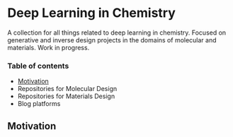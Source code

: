 # Deep Learning in Chemistry
A collection for all things related to deep learning in chemistry. Focused on generative and inverse design projects in the domains of molecular and materials. Work in progress.


### Table of contents

* [Motivation](#motivation)
* Repositories for Molecular Design
* Repositories for Materials Design
* Blog platforms


## Motivation

